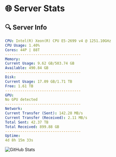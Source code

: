 # 🌐 Server Stats
## 🔍 Server Info
```yaml
CPU: Intel(R) Xeon(R) CPU E5-2699 v4 @ 1251.10GHz
CPU Usage: 1.40%
Cores: 44P | 88T
-----------------------------------
Memory:
Current Usage: 9.62 GB/503.74 GB
Available: 490.84 GB
-----------------------------------
Disk:
Current Usage: 17.09 GB/1.71 TB
Free: 1.61 TB
-----------------------------------
GPU:
No GPU detected
-----------------------------------
Network:
Current Transfer (Sent): 142.28 MB/s
Current Transfer (Received): 2.11 MB/s
Total Sent: 42.37 TB
Total Received: 899.88 GB
-----------------------------------
Uptime:
4d 8h 15m 33s
```
![GitHub Stats](https://img.shields.io/badge/Updated-2025-02-12_06:58:51-blue)